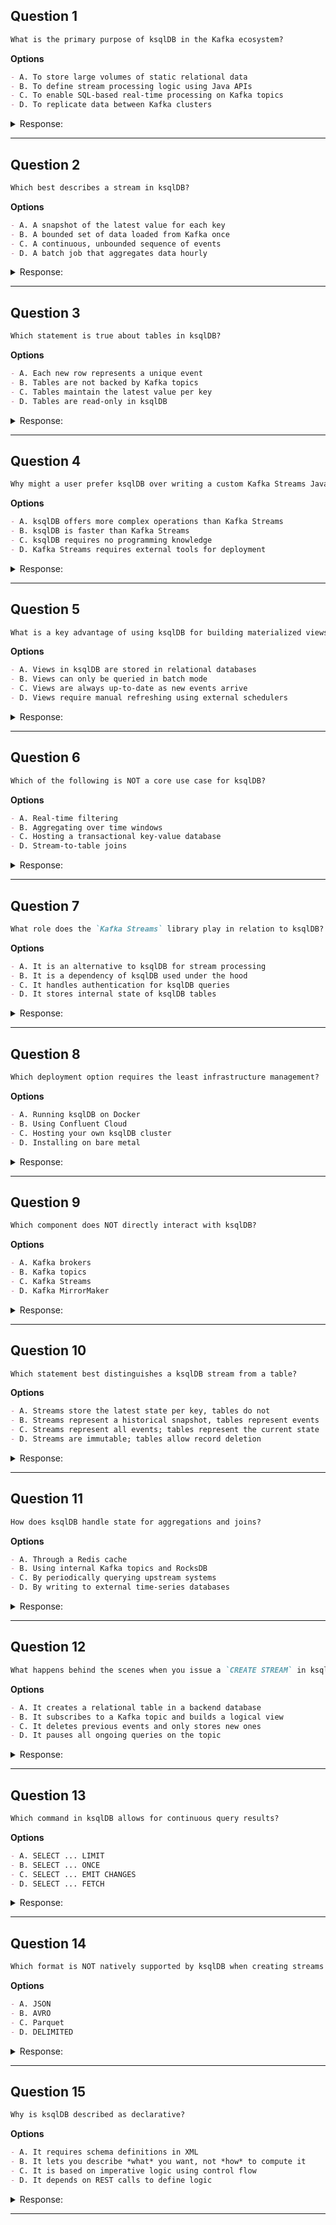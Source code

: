 ## Question 1

```markdown
What is the primary purpose of ksqlDB in the Kafka ecosystem?
```

**Options**

```markdown
- A. To store large volumes of static relational data
- B. To define stream processing logic using Java APIs
- C. To enable SQL-based real-time processing on Kafka topics
- D. To replicate data between Kafka clusters
```

<details><summary>Response:</summary>

**Answer:** C

**Explanation:**

```markdown
- A. ksqlDB is not designed for static data storage
- B. Java APIs are part of Kafka Streams, not ksqlDB
- C. ✅ ksqlDB allows users to define stream processing logic using SQL
- D. Kafka MirrorMaker is used for replication, not ksqlDB
```

</details>

---

## Question 2

```markdown
Which best describes a stream in ksqlDB?
```

**Options**

```markdown
- A. A snapshot of the latest value for each key
- B. A bounded set of data loaded from Kafka once
- C. A continuous, unbounded sequence of events
- D. A batch job that aggregates data hourly
```

<details><summary>Response:</summary>

**Answer:** C

**Explanation:**

```markdown
- A. Describes a table, not a stream
- B. Streams are unbounded, not static
- C. ✅ Streams represent an ongoing sequence of records
- D. Batch jobs are outside the scope of ksqlDB
```

</details>

---

## Question 3

```markdown
Which statement is true about tables in ksqlDB?
```

**Options**

```markdown
- A. Each new row represents a unique event
- B. Tables are not backed by Kafka topics
- C. Tables maintain the latest value per key
- D. Tables are read-only in ksqlDB
```

<details><summary>Response:</summary>

**Answer:** C

**Explanation:**

```markdown
- A. Streams follow that pattern, not tables
- B. Tables are indeed backed by Kafka topics
- C. ✅ Tables maintain the latest state for each key (changelog)
- D. Tables can be queried and updated via derived streams
```

</details>

---

## Question 4

```markdown
Why might a user prefer ksqlDB over writing a custom Kafka Streams Java application?
```

**Options**

```markdown
- A. ksqlDB offers more complex operations than Kafka Streams
- B. ksqlDB is faster than Kafka Streams
- C. ksqlDB requires no programming knowledge
- D. Kafka Streams requires external tools for deployment
```

<details><summary>Response:</summary>

**Answer:** C

**Explanation:**

```markdown
- A. Kafka Streams can express more complex logic via code
- B. Performance depends on implementation; not always true
- C. ✅ ksqlDB is accessible through SQL without needing Java
- D. Deployment is not a differentiator here
```

</details>

---

## Question 5

```markdown
What is a key advantage of using ksqlDB for building materialized views?
```

**Options**

```markdown
- A. Views in ksqlDB are stored in relational databases
- B. Views can only be queried in batch mode
- C. Views are always up-to-date as new events arrive
- D. Views require manual refreshing using external schedulers
```

<details><summary>Response:</summary>

**Answer:** C

**Explanation:**

```markdown
- A. ksqlDB views are backed by Kafka topics, not RDBMS
- B. ksqlDB supports real-time queries
- C. ✅ ksqlDB continuously updates materialized views
- D. Refreshing is automatic
```

</details>

---

## Question 6

```markdown
Which of the following is NOT a core use case for ksqlDB?
```

**Options**

```markdown
- A. Real-time filtering
- B. Aggregating over time windows
- C. Hosting a transactional key-value database
- D. Stream-to-table joins
```

<details><summary>Response:</summary>

**Answer:** C

**Explanation:**

```markdown
- A. Common use case
- B. Common use case
- C. ✅ ksqlDB is not a transactional database
- D. Supported for enrichment
```

</details>

---

## Question 7

```markdown
What role does the `Kafka Streams` library play in relation to ksqlDB?
```

**Options**

```markdown
- A. It is an alternative to ksqlDB for stream processing
- B. It is a dependency of ksqlDB used under the hood
- C. It handles authentication for ksqlDB queries
- D. It stores internal state of ksqlDB tables
```

<details><summary>Response:</summary>

**Answer:** B

**Explanation:**

```markdown
- A. Kafka Streams is not just an alternative—it powers ksqlDB
- B. ✅ ksqlDB is built on top of Kafka Streams
- C. Authentication is handled externally
- D. State is stored in internal topics, not directly by Kafka Streams
```

</details>

---

## Question 8

```markdown
Which deployment option requires the least infrastructure management?
```

**Options**

```markdown
- A. Running ksqlDB on Docker
- B. Using Confluent Cloud
- C. Hosting your own ksqlDB cluster
- D. Installing on bare metal
```

<details><summary>Response:</summary>

**Answer:** B

**Explanation:**

```markdown
- A. Docker still needs orchestration and setup
- B. ✅ Confluent Cloud is fully managed
- C. Requires infrastructure provisioning
- D. Highest manual effort
```

</details>

---

## Question 9

```markdown
Which component does NOT directly interact with ksqlDB?
```

**Options**

```markdown
- A. Kafka brokers
- B. Kafka topics
- C. Kafka Streams
- D. Kafka MirrorMaker
```

<details><summary>Response:</summary>

**Answer:** D

**Explanation:**

```markdown
- A. Brokers provide data streams
- B. Topics are the input/output of ksqlDB
- C. Kafka Streams powers ksqlDB
- D. ✅ MirrorMaker replicates clusters, unrelated to ksqlDB
```

</details>

---

## Question 10

```markdown
Which statement best distinguishes a ksqlDB stream from a table?
```

**Options**

```markdown
- A. Streams store the latest state per key, tables do not
- B. Streams represent a historical snapshot, tables represent events
- C. Streams represent all events; tables represent the current state
- D. Streams are immutable; tables allow record deletion
```

<details><summary>Response:</summary>

**Answer:** C

**Explanation:**

```markdown
- A. Tables store latest state
- B. Opposite of true
- C. ✅ Streams = all events, Tables = changelog
- D. Tables don’t support deletions like traditional RDBMS
```

</details>

---

## Question 11

```markdown
How does ksqlDB handle state for aggregations and joins?
```

**Options**

```markdown
- A. Through a Redis cache
- B. Using internal Kafka topics and RocksDB
- C. By periodically querying upstream systems
- D. By writing to external time-series databases
```

<details><summary>Response:</summary>

**Answer:** B

**Explanation:**

```markdown
- A. Redis is not used by default
- B. ✅ Internal topics and RocksDB manage state
- C. All processing happens within Kafka
- D. External DBs are not required for state
```

</details>

---

## Question 12

```markdown
What happens behind the scenes when you issue a `CREATE STREAM` in ksqlDB?
```

**Options**

```markdown
- A. It creates a relational table in a backend database
- B. It subscribes to a Kafka topic and builds a logical view
- C. It deletes previous events and only stores new ones
- D. It pauses all ongoing queries on the topic
```

<details><summary>Response:</summary>

**Answer:** B

**Explanation:**

```markdown
- A. ksqlDB is not backed by RDBMS
- B. ✅ `CREATE STREAM` subscribes to a Kafka topic
- C. No deletion happens
- D. Query operations remain unaffected
```

</details>

---

## Question 13

```markdown
Which command in ksqlDB allows for continuous query results?
```

**Options**

```markdown
- A. SELECT ... LIMIT
- B. SELECT ... ONCE
- C. SELECT ... EMIT CHANGES
- D. SELECT ... FETCH
```

<details><summary>Response:</summary>

**Answer:** C

**Explanation:**

```markdown
- A. LIMIT produces a finite batch
- B. Not a valid syntax
- C. ✅ EMIT CHANGES streams new results continuously
- D. FETCH is not a valid keyword in ksqlDB
```

</details>

---

## Question 14

```markdown
Which format is NOT natively supported by ksqlDB when creating streams or tables?
```

**Options**

```markdown
- A. JSON
- B. AVRO
- C. Parquet
- D. DELIMITED
```

<details><summary>Response:</summary>

**Answer:** C

**Explanation:**

```markdown
- A. JSON is widely supported
- B. AVRO is also supported
- C. ✅ Parquet is not supported by ksqlDB out-of-the-box
- D. DELIMITED (CSV-style) is supported
```

</details>

---

## Question 15

```markdown
Why is ksqlDB described as declarative?
```

**Options**

```markdown
- A. It requires schema definitions in XML
- B. It lets you describe *what* you want, not *how* to compute it
- C. It is based on imperative logic using control flow
- D. It depends on REST calls to define logic
```

<details><summary>Response:</summary>

**Answer:** B

**Explanation:**

```markdown
- A. XML is unrelated
- B. ✅ Declarative means describing intent, not steps
- C. Imperative is the opposite of declarative
- D. REST is a deployment detail, not about SQL style
```

</details>

---
